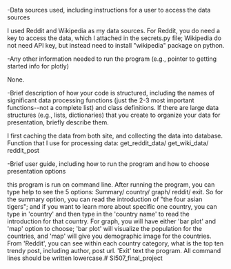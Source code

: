 -Data sources used, including instructions for a user to access the data sources

I used Reddit and Wikipedia as my data sources. For Reddit, you do need a key to access the data, which I attached in the secrets.py file; Wikipedia do not need API key, but instead need to install "wikipedia" package on python.



-Any other information needed to run the program (e.g., pointer to getting started info for plotly)

None.


-Brief description of how your code is structured, including the names of significant data
processing functions (just the 2-3 most important functions--not a complete list) and
class definitions. If there are large data structures (e.g., lists, dictionaries) that you create to organize your data for presentation, briefly describe them.

I first caching the data from both site, and collecting the data into database. 
Function that I use for processing data: get_reddit_data/ get_wiki_data/ reddit_post



-Brief user guide, including how to run the program and how to choose presentation options

this program is run on command line. After running the program, you can type help to see the 5 options: Summary/ country/ graph/ reddit/ exit. So for the summary option, you can read the introduction of "the four asian tigers"; and if you want to learn more about specific one country, you can type in 'country' and then type in the 'country name' to read the introduction for that country. For graph, you will have either 'bar plot' and 'map' option to choose; 'bar plot' will visualize the population for the countries, and 'map' will give you demographic image for the countries. From 'Reddit', you can see within each country category,  what is the top ten trendy post, including author, post url. 'Exit' text the program. All command lines should be written lowercase.# SI507_final_project
